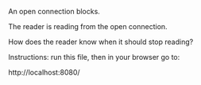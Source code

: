 An open connection blocks.

The reader is reading from the open connection.

How does the reader know when it should stop reading?

Instructions: run this file, then in your browser go to: 

http://localhost:8080/